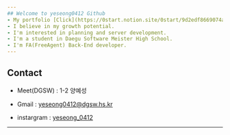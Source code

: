 ```yaml
---
## Welcome to yeseong0412 Github
- My portfolio [Click](https://0start.notion.site/0start/9d2edf8669074a388dc9f816cba57649)   
- I believe in my growth potential.
- I'm interested in planning and server development.
- I'm a student in Daegu Software Meister High School.
- I'm FA(FreeAgent) Back-End developer. 
---
```

## Contact

- Meet(DGSW) : 1-2 양예성

- Gmail : yeseong0412@dgsw.hs.kr

- instargram : [yeseong_0412](https://www.instagram.com/yeseong_0412/)

---
